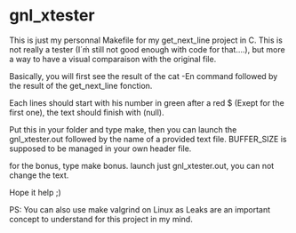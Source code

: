 # gnl_xtester
This is just my personnal Makefile for my get_next_line project in C.
This is not really a tester (I´ḿ still not good enough with code for that....),
but more a way to have a visual comparaison with the original file.

Basically, you will first see the result of the cat -En command
followed by the result of the get_next_line fonction.

Each lines should start with his number in green after a red $
(Exept for the first one), the text should finish with (null).

Put this in your folder and type make, 
then you can launch the gnl_xtester.out followed by the name of a provided text file.
BUFFER_SIZE is supposed to be managed in your own header file.

for the bonus, type make bonus.
launch just gnl_xtester.out, you can not change the text.

Hope it help ;)

PS: You can also use make valgrind on Linux as Leaks are an important concept to understand for this project in my mind.
